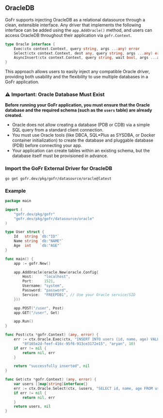 ## OracleDB

GoFr supports injecting OracleDB as a relational datasource through a clean, extensible interface. Any driver that implements the following interface can be added using the `app.AddOracle()` method, and users can access OracleDB throughout their application via `gofr.Context`.

```go
type Oracle interface {
	Exec(ctx context.Context, query string, args ...any) error
	Select(ctx context.Context, dest any, query string, args ...any) error
	AsyncInsert(ctx context.Context, query string, wait bool, args ...any) error
}
```

This approach allows users to easily inject any compatible Oracle driver, providing both usability and the flexibility to use multiple databases in a GoFr application.

### ⚠️ Important: Oracle Database Must Exist

**Before running your GoFr application, you must ensure that the Oracle database and the required schema (such as the `users` table) are already created.**

- Oracle does not allow creating a database (PDB or CDB) via a simple SQL query from a standard client connection.
- You must use Oracle tools (like DBCA, SQL*Plus as SYSDBA, or Docker container initialization) to create the database and pluggable database (PDB) before connecting your app.
- Your application can create tables within an existing schema, but the database itself must be provisioned in advance.

### Import the GoFr External Driver for OracleDB

```shell
go get gofr.dev/pkg/gofr/datasource/oracle@latest
```


### Example

```go
package main

import (
	"gofr.dev/pkg/gofr"
	"gofr.dev/pkg/gofr/datasource/oracle"
)

type User struct {
	Id   string `db:"ID"`
	Name string `db:"NAME"`
	Age  int    `db:"AGE"`
}

func main() {
	app := gofr.New()

	app.AddOracle(oracle.New(oracle.Config{
		Host:     "localhost",
		Port:     1521,
		Username: "system",
		Password: "password",
		Service:  "FREEPDB1", // Use your Oracle service/SID
	}))

	app.POST("/user", Post)
	app.GET("/user", Get)

	app.Run()
}

func Post(ctx *gofr.Context) (any, error) {
	err := ctx.Oracle.Exec(ctx, "INSERT INTO users (id, name, age) VALUES (:1, :2, :3)",
		"8f165e2d-feef-416c-95f6-913ce3172e15", "aryan", 10)
	if err != nil {
		return nil, err
	}

	return "successfully inserted", nil
}

func Get(ctx *gofr.Context) (any, error) {
	var users []map[string]interface{}
	err := ctx.Oracle.Select(ctx, &users, "SELECT id, name, age FROM users")
	if err != nil {
		return nil, err
	}
	return users, nil
}
```
